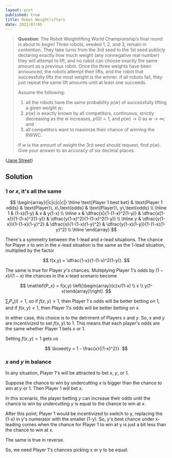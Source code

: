 ```yaml
---
layout: post
published: true
title: Robot Weightlifters
date: 2021/07/05
---
```


>**Question**: The Robot Weightlifting World Championship’s final round is about to begin! Three robots, seeded 1, 2, and 3, remain in contention. They take turns from the 3rd seed to the 1st seed publicly declaring exactly how much weight (any nonnegative real number) they will attempt to lift, and no robot can choose exactly the same amount as a previous robot. Once the three weights have been announced, the robots attempt their lifts, and the robot that successfully lifts the most weight is the winner. If all robots fail, they just repeat the same lift amounts until at least one succeeds.
>
>Assume the following:
>
>1. all the robots have the same probability $p(w)$ of successfully lifting a given weight $w$;
>2. $p(w)$ is exactly known by all competitors, continuous, strictly decreasing as the w increases, $p(0) = 1,$ and $p(w) \rightarrow 0$ as $w \rightarrow \infty$; and
>3. all competitors want to maximize their chance of winning the RWWC.
>
>If $w$ is the amount of weight the 3rd seed should request, find $p(w).$ Give your answer to an accuracy of six decimal places.

<!--more-->

([Jane Street](https://www.janestreet.com/puzzles/robot-weightlifting-index/))

## Solution

### $1$ or $x$, it's all the same

$$
\begin{array}{|c|c|c|c|} \hline
\text{Player 1 best bet} & \text{Player 1 odds} & \text{Player}\, x\,\text{odds} & \text{Player}\, y\,\text{odds} \\ \hline
1 & (1-x)(1-y) & x & y(1-x) \\ \hline
x & \dfrac{x}{1-(1-x)^2(1-y)} & \dfrac{x(1-x)}{1-(1-x)^2(1-y)} & \dfrac{y(1-x)^2}{1-(1-x)^2(1-y)} \\ \hline
y & \dfrac{y(1-x)}{1-(1-x)(1-y)^2} & \dfrac{x}{1-(1-x)(1-y)^2} & \dfrac{y(1-x)(1-y)}{1-(1-x)(1-y)^2} \\ \hline
\end{array}
$$

There's a symmetry between the $1$-lead and $x$-lead situations. The chance for Player $x$ to win in the $x$-lead situation is the same as the $1$-lead situation, multiplied by the factor

$$ f(x,y) = \dfrac{1-x}{1-(1-x)^2(1-y)}. $$

The same is true for Player $y$'s chances. Multiplying Player 1's odds by $(1-x)/(1-x)$ the chances in the $x$-lead scenario become

$$ \mathbf{P_x} = f(x,y) \left(\begin{array}{c}x/(1-x) \\ x \\ y(1-x)\end{array}\right). $$

$\sum_i P_x(i) = 1,$ so if $f(x,y) > 1,$ then Player 1's odds will be better betting on $1,$ and if $f(x,y) < 1,$ then Player $1$'s odds will be better betting on $x.$ 

In either case, this choice is to the detriment of Players $x$ and $y.$ So, $x$ and $y$ are incentivized to set $f(x,y)$ to $1.$ This means that each player's odds are the same whether Player 1 bets $x$ or $1.$

Setting $f(x,y) = 1$ gets us

$$ \boxed{y = 1 - \frac{x}{(1-x)^2}}. $$

### $x$ and $y$ in balance

In any situation, Player 1's will be attracted to bet $x,$ $y,$ or $1.$

Suppose the chance to win by undercutting $x$ is bigger than the chance to win at $y$ or $1.$ Then Player 1 will bet $x.$ 

In this scenario, the player betting $y$ can increase their odds until the chance to win by undercutting $y$ is equal to the chance to win at $x.$ 

After this point, Player 1 would be incentivized to switch to y, replacing the (1-x) in y's numerator with the smaller (1-y). So, y's best chance under x-leading comes when the chance for Player 1 to win at y is just a bit less than the chance to win at x. 

The same is true in reverse.

So, we need Player 1's chances picking x or y to be equal:




<br>
